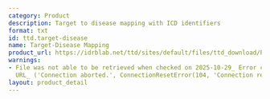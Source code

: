 ```yaml
---
category: Product
description: Target to disease mapping with ICD identifiers
format: txt
id: ttd.target-disease
name: Target-Disease Mapping
product_url: https://idrblab.net/ttd/sites/default/files/ttd_download/P1-06-Target_disease.txt
warnings:
- File was not able to be retrieved when checked on 2025-10-29_ Error connecting to
  URL_ ('Connection aborted.', ConnectionResetError(104, 'Connection reset by peer'))
layout: product_detail
---
```

